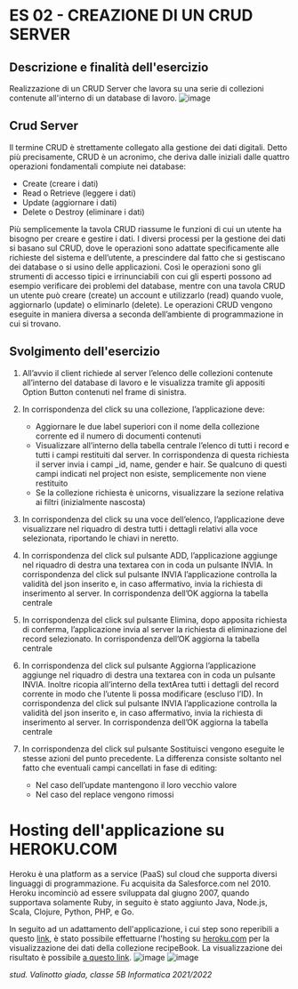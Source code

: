 # ES 02 - CREAZIONE DI UN CRUD SERVER

## Descrizione e finalità dell'esercizio
Realizzazione di un CRUD Server che lavora su una serie di collezioni contenute all'interno di un database di lavoro.
![image](https://user-images.githubusercontent.com/62563624/145955061-824e100c-b12e-4ba4-9c2a-f070aa0cae05.png)


## Crud Server
Il termine CRUD è strettamente collegato alla gestione dei dati digitali. Detto più precisamente, CRUD è un acronimo, che deriva dalle iniziali dalle quattro operazioni fondamentali compiute nei database:
- Create (creare i dati)
- Read o Retrieve (leggere i dati)
- Update (aggiornare i dati)
- Delete o Destroy (eliminare i dati)

Più semplicemente la tavola CRUD riassume le funzioni di cui un utente ha bisogno per creare e gestire i dati. I diversi processi per la gestione dei dati si basano sul CRUD, dove le operazioni sono adattate specificamente alle richieste del sistema e dell’utente, a prescindere dal fatto che si gestiscano dei database o si usino delle applicazioni. Così le operazioni sono gli strumenti di accesso tipici e irrinunciabili con cui gli esperti possono ad esempio verificare dei problemi del database, mentre con una tavola CRUD un utente può creare (create) un account e utilizzarlo (read) quando vuole, aggiornarlo (update) o eliminarlo (delete). Le operazioni CRUD vengono eseguite in maniera diversa a seconda dell’ambiente di programmazione in cui si trovano.

## Svolgimento dell'esercizio
1. All’avvio il client richiede al server l’elenco delle collezioni contenute all’interno del database di lavoro e le visualizza tramite gli appositi Option Button contenuti nel frame di sinistra.
2. In corrispondenza del click su una collezione, l’applicazione deve:
    - Aggiornare le due label superiori con il nome della collezione corrente ed il numero di documenti contenuti
    - Visualizzare all’interno della tabella centrale l’elenco di tutti i record e tutti i campi restituiti dal server. In corrispondenza di questa richiesta il server invia i campi _id, name, gender e hair. Se qualcuno di questi campi indicati nel project non esiste, semplicemente non viene restituito
    - Se la collezione richiesta è unicorns, visualizzare la sezione relativa ai filtri (inizialmente nascosta)

3. In corrispondenza del click su una voce dell’elenco, l’applicazione deve visualizzare nel riquadro di destra tutti i dettagli relativi alla voce selezionata, riportando le chiavi in neretto.
4. In corrispondenza del click sul pulsante ADD, l’applicazione aggiunge nel riquadro di destra una textarea con in coda un pulsante INVIA. In corrispondenza del click sul pulsante INVIA l’applicazione controlla la validità del json inserito e, in caso affermativo, invia la richiesta di inserimento al server. In corrispondenza dell’OK aggiorna la tabella centrale
5. In corrispondenza del click sul pulsante Elimina, dopo apposita richiesta di conferma, l’applicazione invia al server la richiesta di eliminazione del record selezionato. In corrispondenza dell’OK aggiorna la tabella centrale
6. In corrispondenza del click sul pulsante Aggiorna l’applicazione aggiunge nel riquadro di destra una textarea con in coda un pulsante INVIA. Inoltre ricopia all’interno della textArea tutti i dettagli del record corrente in modo che l’utente li possa modificare (escluso l’ID). In corrispondenza del click sul pulsante INVIA l’applicazione controlla la validità del json inserito e, in caso affermativo, invia la richiesta di inserimento al server. In corrispondenza dell’OK aggiorna la tabella centrale
7. In corrispondenza del click sul pulsante Sostituisci vengono eseguite le stesse azioni del punto precedente. La differenza consiste soltanto nel fatto che eventuali campi cancellati in fase di editing:
    - Nel caso dell’update mantengono il loro vecchio valore
    - Nel caso del replace vengono rimossi

# Hosting dell'applicazione su HEROKU.COM
Heroku è una platform as a service (PaaS) sul cloud che supporta diversi linguaggi di programmazione. Fu acquisita da Salesforce.com nel 2010. Heroku incominciò ad essere sviluppata dal giugno 2007, quando supportava solamente Ruby, in seguito è stato aggiunto Java, Node.js, Scala, Clojure, Python, PHP, e Go.

In seguito ad un adattamento dell'applicazione, i cui step sono reperibili a questo [link](http://robertomana.it/), è stato possibile effettuarne l'hosting su [heroku.com](heroku.com) per la visualizzazione dei dati della collezione recipeBook. La visualizzazione dei risultato è possibile [a questo link](https://valinotto-giada-crud-server.herokuapp.com/).
![image](https://user-images.githubusercontent.com/62563624/150681477-f2e6a7fc-e125-4ae4-aecf-484a9363c4b4.png)
![image](https://user-images.githubusercontent.com/62563624/150681487-88af85c2-397f-41ad-b4b2-ac47623f2fcb.png)

_stud. Valinotto giada, classe 5B Informatica 2021/2022_
